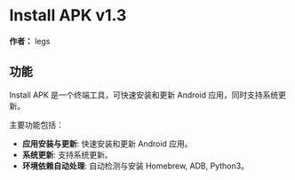 # Install APK v1.3

**作者：** legs

## 功能

Install APK 是一个终端工具，可快速安装和更新 Android 应用，同时支持系统更新。

主要功能包括：
*   **应用安装与更新**: 快速安装和更新 Android 应用。
*   **系统更新**: 支持系统更新。
*   **环境依赖自动处理**: 自动检测与安装 Homebrew, ADB, Python3。